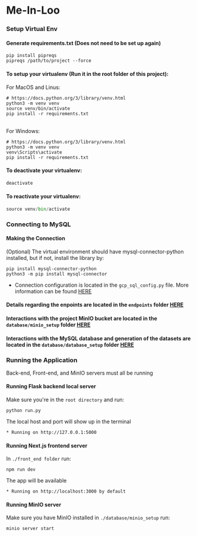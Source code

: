 # Me-In-Loo

### Setup Virtual Env
#### Generate requirements.txt (Does not need to be set up again)
```
pip install pipreqs
pipreqs /path/to/project --force
```
#### To setup your virtualenv (Run it in the root folder of this project):
For MacOS and Linus:
```
# https://docs.python.org/3/library/venv.html
python3 -m venv venv
source venv/bin/activate
pip install -r requirements.txt
```
\
For Windows:
```
# https://docs.python.org/3/library/venv.html
python3 -m venv venv
venv\Scripts\activate
pip install -r requirements.txt
```

#### To deactivate your virtualenv:
```python
deactivate
```
#### To reactivate your virtualenv:
```python
source venv/bin/activate
```

### Connecting to MySQL
#### Making the Connection
(Optional) The virtual environment should have mysql-connector-python installed, but if not, install the library by:
```
pip install mysql-connector-python
python3 -m pip install mysql-connector
```
- Connection configuration is located in the `gcp_sql_config.py` file. More information can be found [HERE](https://towardsdatascience.com/sql-on-the-cloud-with-python-c08a30807661)

#### Details regarding the enpoints are located in the `endpoints` folder [HERE](https://github.com/joycedaiyt/Me-In-Loo/tree/main/endpoints)

#### Interactions with the project MinIO bucket are located in the `database/minio_setup` folder [HERE](https://github.com/joycedaiyt/Me-In-Loo/tree/database/minio_setup)

#### Interactions with the MySQL database and generation of the datasets are located in the `database/database_setup` folder [HERE](https://github.com/joycedaiyt/Me-In-Loo/tree/main/database/database_setup)

### Running the Application 
Back-end, Front-end, and MinIO servers must all be running

#### Running Flask backend local server
Make sure you're in the `root directory` and run:
```
python run.py
```
The local host and port will show up in the terminal
 ```
 * Running on http://127.0.0.1:5000
 ```

#### Running Next.js frontend server
In `./front_end folder` run:
```
npm run dev
```
The app will be available
```
* Running on http://localhost:3000 by default
```

#### Running MinIO server
Make sure you have MinIO installed
in `./database/minio_setup` run:
```
minio server start
```
